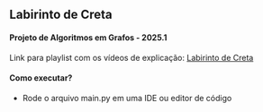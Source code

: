 ## Labirinto de Creta
#### Projeto de Algoritmos em Grafos - 2025.1
Link para playlist com os vídeos de explicação: [Labirinto de Creta](https://www.youtube.com/playlist?list=PLPQ1WkSoGf5wDQiaXZExMy1vgfCbygdPS)
#### Como executar?
- Rode o arquivo main.py em uma IDE ou editor de código
